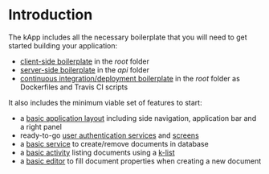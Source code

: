 # Introduction

The kApp includes all the necessary boilerplate that you will need to get started building your application:
* [client-side boilerplate](https://quasar.dev/quasar-cli/developing-spa/introduction) in the *root* folder
* [server-side boilerplate](https://docs.feathersjs.com/guides/basics/generator.html) in the *api* folder
* [continuous integration/deployment boilerplate](https://kalisio.github.io/kdk/guides/development/deploy.html) in the *root* folder as Dockerfiles and Travis CI scripts

It also includes the minimum viable set of features to start:
* a [basic application layout](https://kalisio.github.io/kdk/api/core/components.html) including side navigation, application bar and a right panel
* ready-to-go [user authentication services](https://kalisio.github.io/kdk/api/core/services.html#users-service) and [screens](https://kalisio.github.io/kdk/api/core/components.html#authentication)
* a [basic service](https://kalisio.github.io/kdk/api/core/application.html) to create/remove documents in database
* a [basic activity](https://kalisio.github.io/kdk/api/core/mixins.html) listing documents using a [k-list](https://kalisio.github.io/kdk/api/core/components.html#collections)
* a [basic editor](https://kalisio.github.io/kdk/api/core/components.html#editors) to fill document properties when creating a new document

